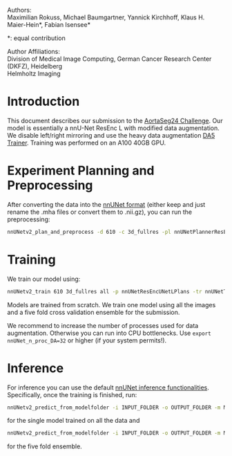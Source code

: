 Authors: \
Maximilian Rokuss, Michael Baumgartner, Yannick Kirchhoff, Klaus H. Maier-Hein*, Fabian Isensee*

*: equal contribution

Author Affiliations:\
Division of Medical Image Computing, German Cancer Research Center (DKFZ), Heidelberg \
Helmholtz Imaging

# Introduction

This document describes our submission to the [AortaSeg24 Challenge](hhttps://aortaseg24.grand-challenge.org/). 
Our model is essentially a nnU-Net ResEnc L with modified data augmentation. We disable left/right mirroring and use the heavy data augmentation [DA5 Trainer](../../nnunetv2/training/nnUNetTrainer/variants/data_augmentation/nnUNetTrainerDA5.py). Training was performed on an A100 40GB GPU.

# Experiment Planning and Preprocessing
After converting the data into the [nnUNet format](../../../nnUNet/documentation/dataset_format.md) (either keep and just rename the .mha files or convert them to .nii.gz), you can run the preprocessing:

```bash
nnUNetv2_plan_and_preprocess -d 610 -c 3d_fullres -pl nnUNetPlannerResEncL -np 16
```

# Training
We train our model using:

```bash
nnUNetv2_train 610 3d_fullres all -p nnUNetResEncUNetLPlans -tr nnUNetTrainer_onlyMirror01_DA5
```
Models are trained from scratch. We train one model using all the images and a five fold cross validation ensemble for the submission.

We recommend to increase the number of processes used for data augmentation. Otherwise you can run into CPU bottlenecks.
Use `export nnUNet_n_proc_DA=32` or higher (if your system permits!).

# Inference
For inference you can use the default [nnUNet inference functionalities](../../../nnUNet/documentation/how_to_use_nnunet.md). Specifically, once the training is finished, run:

```bash
nnUNetv2_predict_from_modelfolder -i INPUT_FOLDER -o OUTPUT_FOLDER -m MODEL_FOLDER -f all
```

for the single model trained on all the data and 

```bash
nnUNetv2_predict_from_modelfolder -i INPUT_FOLDER -o OUTPUT_FOLDER -m MODEL_FOLDER
```

for the five fold ensemble.